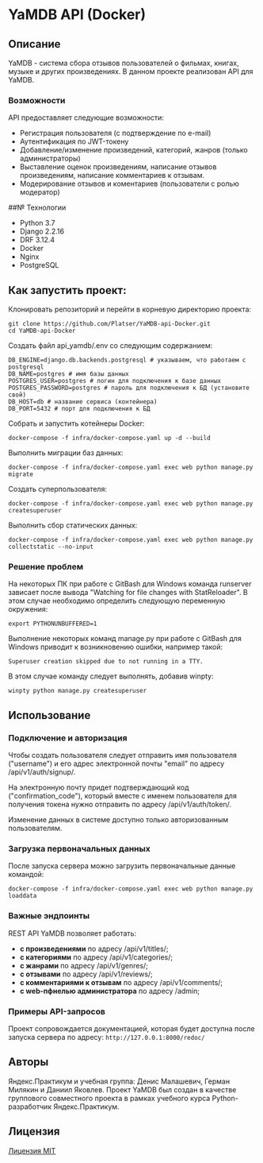 # YaMDB API (Docker)

## Описание
YaMDB - система сбора отзывов пользователей о фильмах, книгах, музыке и других произведениях.
В данном проекте реализован API для YaMDB.

### Возможности
API предоставляет следующие возможности:
* Регистрация пользователя (с подтверждение по e-mail)
* Аутентификация по JWT-токену
* Добавление/изменение произведений, категорий, жанров (только администраторы)
* Выставление оценок произведениям, написание отзывов произведениям, написание комментариев к отзывам.
* Модерирование отзывов и коментариев (пользователи с ролью модератор)

##№ Технологии
* Python 3.7
* Django 2.2.16
* DRF 3.12.4
* Docker
* Nginx
* PostgreSQL

## Как запустить проект:

Клонировать репозиторий и перейти в корневую директорию проекта:

```
git clone https://github.com/Platser/YaMDB-api-Docker.git
cd YaMDB-api-Docker
```

Создать файл api_yamdb/.env со следующим содержанием:
```
DB_ENGINE=django.db.backends.postgresql # указываем, что работаем с postgresql
DB_NAME=postgres # имя базы данных
POSTGRES_USER=postgres # логин для подключения к базе данных
POSTGRES_PASSWORD=postgres # пароль для подключения к БД (установите свой)
DB_HOST=db # название сервиса (контейнера)
DB_PORT=5432 # порт для подключения к БД
```

Собрать и запустить котейнеры Docker:
```
docker-compose -f infra/docker-compose.yaml up -d --build
```

Выполнить миграции баз данных:
```
docker-compose -f infra/docker-compose.yaml exec web python manage.py migrate
```

Создать суперпользователя:
```
docker-compose -f infra/docker-compose.yaml exec web python manage.py createsuperuser
```

Выполнить сбор статических данных:
```
docker-compose -f infra/docker-compose.yaml exec web python manage.py collectstatic --no-input
```

### Решение проблем
На некоторых ПК при работе с GitBash для Windows команда runserver зависает после вывода "Watching for file changes with StatReloader". В этом случае необходимо определить следующую переменную окружения:
```
export PYTHONUNBUFFERED=1
```
Выполнение некоторых команд manage.py при работе с GitBash для Windows приводит к возникновению ошибки, например такой:
```
Superuser creation skipped due to not running in a TTY.
```
В этом случае команду следует выполнять, добавив winpty:
```
winpty python manage.py createsuperuser
```


## Использование

### Подключение и авторизация
Чтобы создать пользователя следует отправить имя пользователя ("username") 
и его адрес электронной почты "email" по адресу /api/v1/auth/signup/.

На электронную почту придет подтверждающий код ("confirmation_code"), который
вместе с именем пользователя для получения токена нужно отправить по адресу 
/api/v1/auth/token/.

Изменение данных в системе доступно только авторизованным пользователям.

### Загрузка первоначальных данных

После запуска сервера можно загрузить первоначальные данные командой:
```
docker-compose -f infra/docker-compose.yaml exec web python manage.py loaddata
```

### Важные эндпоинты
REST API YaMDB позволяет работать: 
* **с произведениями** по адресу /api/v1/titles/;
* **с категориями** по адресу /api/v1/categories/;
* **с жанрами** по адресу /api/v1/genres/;
* **с отзывами** по адресу /api/v1/reviews/;
* **с комментариями к отзывам** по адресу /api/v1/comments/;
* **с web-пфнелью администратора** по адресу /admin;
  
### Примеры API-запросов
Проект сопровождается документацией, которая будет доступна после запуска сервера по адресу: `http://127.0.0.1:8000/redoc/`

## Авторы
Яндекс.Практикум и учебная группа: Денис Малашевич, Герман Милякин и Даниил Яковлев.
Проект YaMDB был создан в качестве группового совместного проекта в рамках учебного курса Python-разработчик Яндекс.Практикум.

## Лицензия 
[Лицензия MIT](https://opensource.org/licenses/MIT)
